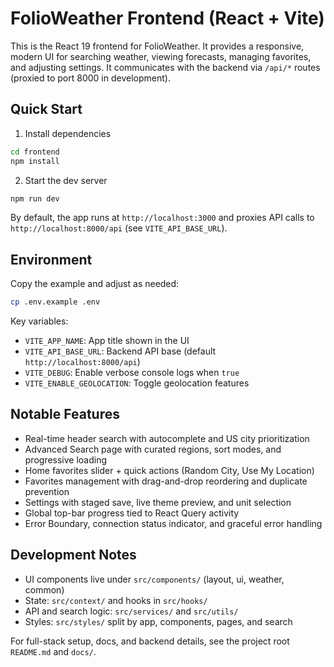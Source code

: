 # FolioWeather Frontend (React + Vite)

This is the React 19 frontend for FolioWeather. It provides a responsive, modern UI for searching weather, viewing forecasts, managing favorites, and adjusting settings. It communicates with the backend via `/api/*` routes (proxied to port 8000 in development).

## Quick Start

1) Install dependencies

```bash
cd frontend
npm install
```

2) Start the dev server

```bash
npm run dev
```

By default, the app runs at `http://localhost:3000` and proxies API calls to `http://localhost:8000/api` (see `VITE_API_BASE_URL`).

## Environment

Copy the example and adjust as needed:

```bash
cp .env.example .env
```

Key variables:

- `VITE_APP_NAME`: App title shown in the UI
- `VITE_API_BASE_URL`: Backend API base (default `http://localhost:8000/api`)
- `VITE_DEBUG`: Enable verbose console logs when `true`
- `VITE_ENABLE_GEOLOCATION`: Toggle geolocation features

## Notable Features

- Real-time header search with autocomplete and US city prioritization
- Advanced Search page with curated regions, sort modes, and progressive loading
- Home favorites slider + quick actions (Random City, Use My Location)
- Favorites management with drag-and-drop reordering and duplicate prevention
- Settings with staged save, live theme preview, and unit selection
- Global top-bar progress tied to React Query activity
- Error Boundary, connection status indicator, and graceful error handling

## Development Notes

- UI components live under `src/components/` (layout, ui, weather, common)
- State: `src/context/` and hooks in `src/hooks/`
- API and search logic: `src/services/` and `src/utils/`
- Styles: `src/styles/` split by app, components, pages, and search

For full-stack setup, docs, and backend details, see the project root `README.md` and `docs/`.
